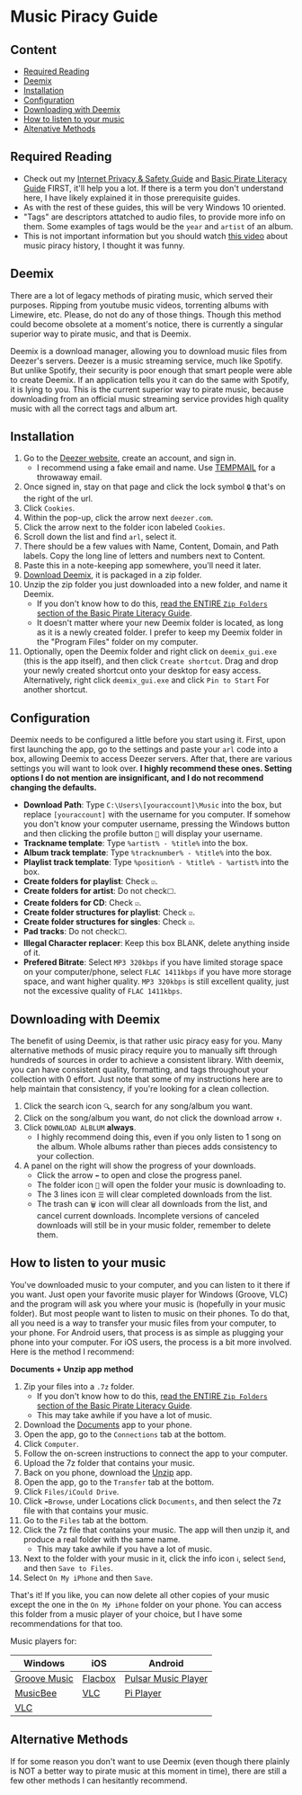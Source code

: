 # Music Piracy Guide

## Content
- [Required Reading](#Required-Reading)
- [Deemix](#Deemix)
- [Installation](#Installation)
- [Configuration](#Configuration)
- [Downloading with Deemix](#Downloading-with-Deemix)
- [How to listen to your music](#How-to-listen-to-your-music)
- [Altenative Methods](#Alternative-Methods)

## Required Reading

- Check out my [Internet Privacy & Safety Guide](ips-guide.md) and [Basic Pirate Literacy Guide](bpl-guide.md) FIRST, it'll help you a lot. If there is a term you don't understand here, I have likely explained it in those prerequisite guides.
- As with the rest of these guides, this will be very Windows 10 oriented. 
- "Tags" are descriptors attatched to audio files, to provide more info on them. Some examples of tags would be the ```year``` and ```artist``` of an album. 
- This is not important information but you should watch [this video](https://www.youtube.com/watch?v=KMZ4kkSVrBw&list=LL1Z2g1X7o2f6RYOIzyR_1UA&index=547) about music piracy history, I thought it was funny.

## Deemix

There are a lot of legacy methods of pirating music, which served their purposes. Ripping from youtube music videos, torrenting albums with Limewire, etc. Please, do not do any of those things. Though this method could become obsolete at a moment's notice, there is currently a singular superior way to pirate music, and that is Deemix. 

Deemix is a download manager, allowing you to download music files from Deezer's servers. Deezer is a music streaming service, much like Spotify. But unlike Spotify, their security is poor enough that smart people were able to create Deemix. If an application tells you it can do the same with Spotify, it is lying to you. This is the current superior way to pirate music, because downloading from an official music streaming service provides high quality music with all the correct tags and album art.

## Installation

1. Go to the [Deezer website](https://www.deezer.com/us/), create an account, and sign in.
    - I recommend using a fake email and name. Use [TEMPMAIL](https://temp-mail.org/en/) for a throwaway email.
2. Once signed in, stay on that page and click the lock symbol ```🔒``` that's on the right of the url.
3. Click ```Cookies```. 
4. Within the pop-up, click the arrow next ```deezer.com```.
5. Click the arrow next to the folder icon labeled ```Cookies```.
6. Scroll down the list and find ```arl```, select it.
7. There should be a few values with Name, Content, Domain, and Path labels. Copy the long line of letters and numbers next to Content.
8. Paste this in a note-keeping app somewhere, you'll need it later.
9. [Download Deemix](https://mega.nz/file/BQQkHSjL#TsnDGlqRchrPc2IBDpkLs9Jt_qhlCLb5mquH1ggISBI), it is packaged in a zip folder.
10. Unzip the zip folder you just downloaded into a new folder, and name it Deemix.
    - If you don't know how to do this, [read the ENTIRE ```Zip Folders``` section of the Basic Pirate Literacy Guide](bpl-guide.md#Zip-Folders).
    - It doesn't matter where your new Deemix folder is located, as long as it is a newly created folder. I prefer to keep my Deemix folder in the "Program Files" folder on my computer.
11. Optionally, open the Deemix folder and right click on ```deemix_gui.exe``` (this is the app itself), and then click ```Create shortcut```. Drag and drop your newly created shortcut onto your desktop for easy access. Alternatively, right click ```deemix_gui.exe``` and click ```Pin to Start``` For another shortcut.

## Configuration

Deemix needs to be configured a little before you start using it. First, upon first launching the app, go to the settings and paste your ```arl``` code into a box, allowing Deemix to access Deezer servers. After that, there are various settings you will want to look over. **I highly recommend these ones. Setting options I do not mention are insignificant, and I do not recommend changing the defaults.**  

- **Download Path**: Type ```C:\Users\[youraccount]\Music``` into the box, but replace ```[youraccount]``` with the username for you computer. If somehow you don't know your computer username, pressing the Windows button and then clicking the profile button ```👤``` will display your username.
- **Trackname template**: Type ```%artist% - %title%``` into the box.
- **Album track template**: Type ```%tracknumber% - %title%``` into the box.
- **Playlist track template**: Type ```%position% - %title% - %artist%``` into the box.
- **Create folders for playlist**: Check ```☑️```.
- **Create folders for artist**: Do not check```⬜```.
- **Create folders for CD**: Check ```☑️```.
- **Create folder structures for playlist**: Check ```☑️```.
- **Create folder structures for singles**: Check ```☑️```.
- **Pad tracks**: Do not check```⬜```.
- **Illegal Character replacer**: Keep this box BLANK, delete anything inside of it.
- **Prefered Bitrate**: Select ```MP3 320kbps``` if you have limited storage space on your computer/phone, select ```FLAC 1411kbps``` if you have more storage space, and want higher quality. ```MP3 320kbps``` is still excellent quality, just not the excessive quality of ```FLAC 1411kbps```.

## Downloading with Deemix

The benefit of using Deemix, is that rather usic piracy easy for you. Many alternative methods of music piracy require you to manually sift through hundreds of sources in order to achieve a consistent library. With deemix, you can have consistent quality, formatting, and tags throughout your collection with 0 effort. Just note that some of my instructions here are to help maintain that consistency, if you're looking for a clean collection. 

1. Click the search icon ```🔍```, search for any song/album you want.
2. Click on the song/album you want, do not click the download arrow ```⬇️```.
3. Click ```DOWNLOAD ALBLUM``` **always**.
	- I highly recommend doing this, even if you only listen to 1 song on the album. Whole albums rather than pieces adds consistency to your collection.
4. A panel on the right will show the progress of your downloads.
	- Click the arrow ```⬅️``` to open and close the progress panel.
	- The folder icon ```📁``` will open the folder your music is downloading to.
	- The 3 lines icon ```☰``` will clear completed downloads from the list.
	- The trash can ```🗑️``` icon will clear all downloads from the list, and cancel current downloads. Incomplete versions of canceled downloads will still be in your music folder, remember to delete them.

## How to listen to your music

You've downloaded music to your computer, and you can listen to it there if you want. Just open your favorite music player for Windows (Groove, VLC) and the program will ask you where your music is (hopefully in your music folder). But most people want to listen to music on their phones. To do that, all you need is a way to transfer your music files from your computer, to your phone. For Android users, that process is as simple as plugging your phone into your computer. For iOS users, the process is a bit more involved. Here is the method I recommend:

**Documents + Unzip app method**

1. Zip your files into a ```.7z``` folder.
	- If you don't know how to do this, [read the ENTIRE ```Zip Folders``` section of the Basic Pirate Literacy Guide](bpl-guide.md#Zip-Folders).
	- This may take awhile if you have a lot of music.
2. Download the [Documents](https://apps.apple.com/us/app/documents-by-readdle/id364901807) app to your phone.
3. Open the app, go to the ```Connections``` tab at the bottom.
4. Click ```Computer```.
5. Follow the on-screen instructions to connect the app to your computer.
6. Upload the 7z folder that contains your music.
7. Back on you phone, download the [Unzip](https://apps.apple.com/us/app/unzip-zip-file-opener/id1281374098) app.
8. Open the app, go to the ```Transfer``` tab at the bottom.
9. Click ```Files/iCould Drive```.
10. Click ```⬅️Browse```, under Locations click ```Documents```, and then select the 7z file with that contains your music.
11. Go to the ```Files``` tab at the bottom.
12. Click the 7z file that contains your music. The app will then unzip it, and produce a real folder with the same name. 
	- This may take awhile if you have a lot of music.
13. Next to the folder with your music in it, click the info icon ```ℹ️```, select ```Send```, and then ```Save to Files```.
14. Select ```On My iPhone``` and then ```Save```. 

That's it! If you like, you can now delete all other copies of your music except the one in the ```On My iPhone```  folder on your phone. You can access this folder from a music player of your choice, but I have some recommendations for that too. 

Music players for:

Windows | iOS | Android
--------|-----|---------
[Groove Music](https://www.microsoft.com/en-us/p/groove-music/9wzdncrfj3pt?activetab=pivot:overviewtab) | [Flacbox](https://apps.apple.com/us/app/flacbox-flac-player-equalizer/id109756426) | [Pulsar Music Player](https://play.google.com/store/apps/details?id=com.rhmsoft.pulsar&hl=en)
[MusicBee](https://www.mediafire.com/file/q7xbxr7hipn1ccu/MusicBeeSetup_3_3_Update6.zip/file) | [VLC](https://apps.apple.com/us/app/vlc-for-mobile/id650377962) | [Pi Player](https://play.google.com/store/apps/details?id=com.Project100Pi.themusicplayer&hl=en)
[VLC](https://get.videolan.org/vlc/3.0.11/win64/vlc-3.0.11-win64.exe) |

## Alternative Methods

If for some reason you don't want to use Deemix (even though there plainly is NOT a better way to pirate music at this moment in time), there are still a few other methods I can hesitantly recommend.

